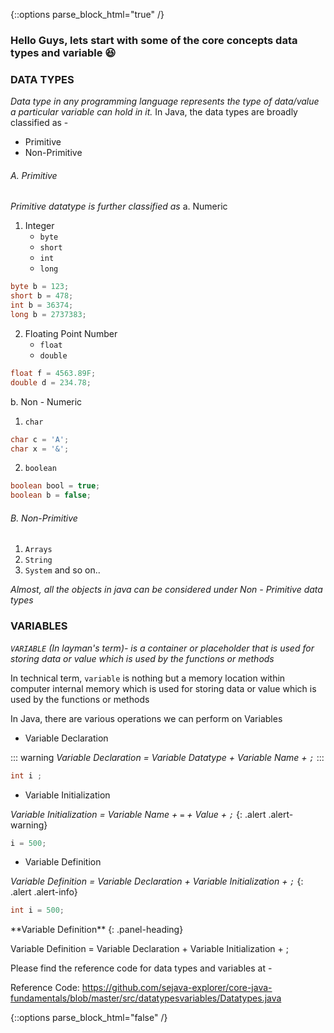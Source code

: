 {::options parse_block_html="true" /}
<!-- ### [Emojies](https://github.com/markdown-it/markdown-it-emoji) -->
<!--
> Classic markup: :wink: :crush: :cry: :tear: :laughing: :yum:
>
> Shortcuts (emoticons): :-) :-( 8-) ;) -->

### Hello Guys, lets start with some of the core concepts data types and variable :laughing: ###

### DATA TYPES ###

_Data type in any programming language represents the type of data/value a particular variable can hold in it._
In Java, the data types are broadly classified as -
-  Primitive
-  Non-Primitive

###### A. Primitive ######
_Primitive datatype is further classified as_
a. Numeric
  1. Integer
        - `byte`
        - `short`
        - `int`
        - `long`

```java
byte b = 123;
short b = 478;
int b = 36374;
long b = 2737383;
```
  2. Floating Point Number
        - `float`
        - `double`

```java
float f = 4563.89F;
double d = 234.78;
```
b. Non - Numeric
  1. `char`
  ```java
  char c = 'A';
  char x = '&';
  ```
  2. `boolean`
  ```java
  boolean bool = true;
  boolean b = false;
  ```

###### B. Non-Primitive ######
1. `Arrays`
2. `String`
3. `System` and so on..

_Almost, all the objects in java can be considered under Non - Primitive data types_

### VARIABLES ###

_`VARIABLE` (In layman's term)- is a container or placeholder that is used for storing data or value which is used by the functions or methods_

In technical term, `variable` is nothing but a memory location within computer internal memory which is used for storing data or value which is used by the functions or methods

In Java, there are various operations we can perform on Variables
  + Variable Declaration

  ::: warning
  *Variable Declaration =  Variable Datatype + Variable Name + `;`*
  :::

  ```java
  int i ;
  ```

  + Variable Initialization

  *Variable Initialization =  Variable Name + `=` + Value + `;`*
  {: .alert .alert-warning}

  ```java
  i = 500;
  ```

  + Variable Definition

  *Variable Definition =  Variable Declaration + Variable Initialization + `;`*
  {: .alert .alert-info}

  ```java
  int i = 500;
  ```

  <div class="panel panel-info">
**Variable Definition**
{: .panel-heading}
<div class="panel-body" style="text-style:'italic';">

Variable Definition =  Variable Declaration + Variable Initialization + ;

</div>
</div>




Please find the reference code for data types and variables at -

Reference Code: https://github.com/sejava-explorer/core-java-fundamentals/blob/master/src/datatypesvariables/Datatypes.java


{::options parse_block_html="false" /}
